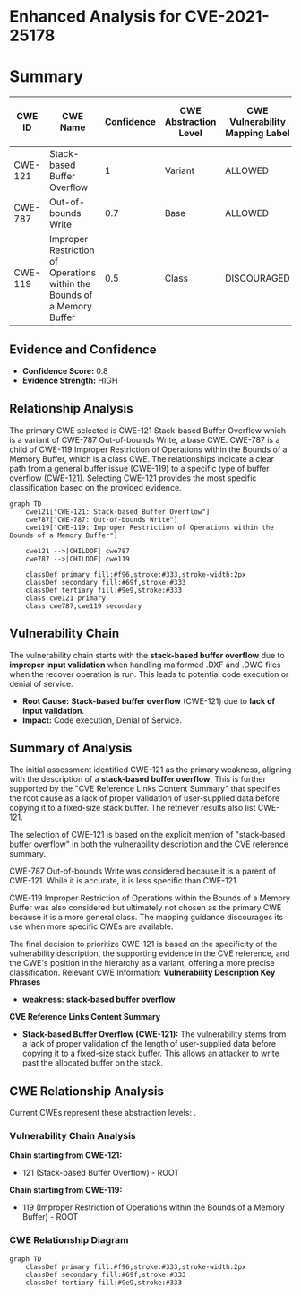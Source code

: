 # Enhanced Analysis for CVE-2021-25178

# Summary
| CWE ID | CWE Name | Confidence | CWE Abstraction Level | CWE Vulnerability Mapping Label | CWE-Vulnerability Mapping Notes |
|---|---|---|---|---|---|
| CWE-121 | Stack-based Buffer Overflow | 1 | Variant | ALLOWED | Primary CWE |
| CWE-787 | Out-of-bounds Write | 0.7 | Base | ALLOWED | Secondary Candidate |
| CWE-119 | Improper Restriction of Operations within the Bounds of a Memory Buffer | 0.5 | Class | DISCOURAGED | Secondary Candidate |

## Evidence and Confidence

*   **Confidence Score:** 0.8
*   **Evidence Strength:** HIGH

## Relationship Analysis
The primary CWE selected is CWE-121 Stack-based Buffer Overflow which is a variant of CWE-787 Out-of-bounds Write, a base CWE. CWE-787 is a child of CWE-119 Improper Restriction of Operations within the Bounds of a Memory Buffer, which is a class CWE. The relationships indicate a clear path from a general buffer issue (CWE-119) to a specific type of buffer overflow (CWE-121). Selecting CWE-121 provides the most specific classification based on the provided evidence.

```mermaid
graph TD
    cwe121["CWE-121: Stack-based Buffer Overflow"]
    cwe787["CWE-787: Out-of-bounds Write"]
    cwe119["CWE-119: Improper Restriction of Operations within the Bounds of a Memory Buffer"]
    
    cwe121 -->|CHILDOF| cwe787
    cwe787 -->|CHILDOF| cwe119
    
    classDef primary fill:#f96,stroke:#333,stroke-width:2px
    classDef secondary fill:#69f,stroke:#333
    classDef tertiary fill:#9e9,stroke:#333
    class cwe121 primary
    class cwe787,cwe119 secondary
```

## Vulnerability Chain
The vulnerability chain starts with the **stack-based buffer overflow** due to **improper input validation** when handling malformed .DXF and .DWG files when the recover operation is run. This leads to potential code execution or denial of service.
  - **Root Cause:** **Stack-based buffer overflow** (CWE-121) due to **lack of input validation**.
  - **Impact:** Code execution, Denial of Service.

## Summary of Analysis
The initial assessment identified CWE-121 as the primary weakness, aligning with the description of a **stack-based buffer overflow**. This is further supported by the "CVE Reference Links Content Summary" that specifies the root cause as a lack of proper validation of user-supplied data before copying it to a fixed-size stack buffer. The retriever results also list CWE-121.

The selection of CWE-121 is based on the explicit mention of "stack-based buffer overflow" in both the vulnerability description and the CVE reference summary.

CWE-787 Out-of-bounds Write was considered because it is a parent of CWE-121. While it is accurate, it is less specific than CWE-121.

CWE-119 Improper Restriction of Operations within the Bounds of a Memory Buffer was also considered but ultimately not chosen as the primary CWE because it is a more general class. The mapping guidance discourages its use when more specific CWEs are available.

The final decision to prioritize CWE-121 is based on the specificity of the vulnerability description, the supporting evidence in the CVE reference, and the CWE's position in the hierarchy as a variant, offering a more precise classification.
Relevant CWE Information:
**Vulnerability Description Key Phrases**
- **weakness:** **stack-based buffer overflow**

**CVE Reference Links Content Summary**
- **Stack-based Buffer Overflow (CWE-121):** The vulnerability stems from a lack of proper validation of the length of user-supplied data before copying it to a fixed-size stack buffer. This allows an attacker to write past the allocated buffer on the stack.


## CWE Relationship Analysis

Current CWEs represent these abstraction levels: .


### Vulnerability Chain Analysis

**Chain starting from CWE-121:**
- 121 (Stack-based Buffer Overflow) - ROOT


**Chain starting from CWE-119:**
- 119 (Improper Restriction of Operations within the Bounds of a Memory Buffer) - ROOT



### CWE Relationship Diagram

```mermaid
graph TD
    classDef primary fill:#f96,stroke:#333,stroke-width:2px
    classDef secondary fill:#69f,stroke:#333
    classDef tertiary fill:#9e9,stroke:#333
```